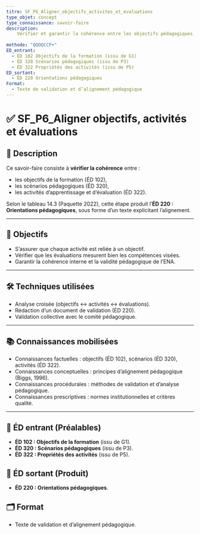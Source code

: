 ```yaml
---
titre: SF_P6_Aligner_objectifs_activites_et_evaluations
type_objet: concept
type_connaissance: savoir-faire
description:
    Vérifier et garantir la cohérence entre les objectifs pédagogiques, 
    
methode: "QQOQCCP+"
ED_entrant:
  - ÉD 102 Objectifs de la formation (issu de G1)
  - ÉD 320 Scénarios pédagogiques (issu de P3)
  - ÉD 322 Propriétés des activités (issu de P5)
ED_sortant:
  - ÉD 220 Orientations pédagogiques
Format:
  - Texte de validation et d’alignement pédagogique
---
```


# ✅ SF_P6_Aligner objectifs, activités et évaluations

## 📌 Description
Ce savoir-faire consiste à **vérifier la cohérence** entre :  
- les objectifs de la formation (ÉD 102),  
- les scénarios pédagogiques (ÉD 320),  
- les activités d’apprentissage et d’évaluation (ÉD 322).  

Selon le tableau 14.3 (Paquette 2022), cette étape produit l’**ÉD 220 : Orientations pédagogiques**, sous forme d’un texte explicitant l’alignement.  

---

## 🎯 Objectifs
- S’assurer que chaque activité est reliée à un objectif.  
- Vérifier que les évaluations mesurent bien les compétences visées.  
- Garantir la cohérence interne et la validité pédagogique de l’ENA.  

---

## 🛠️ Techniques utilisées
- Analyse croisée (objectifs ↔ activités ↔ évaluations).  
- Rédaction d’un document de validation (ÉD 220).  
- Validation collective avec le comité pédagogique.  

---

## 📚 Connaissances mobilisées
- Connaissances factuelles : objectifs (ÉD 102), scénarios (ÉD 320), activités (ÉD 322).  
- Connaissances conceptuelles : principes d’alignement pédagogique (Biggs, 1996).  
- Connaissances procédurales : méthodes de validation et d’analyse pédagogique.  
- Connaissances prescriptives : normes institutionnelles et critères qualité.  

---

## 📂 ÉD entrant (Préalables)
- **ÉD 102 : Objectifs de la formation** (issu de G1).  
- **ÉD 320 : Scénarios pédagogiques** (issu de P3).  
- **ÉD 322 : Propriétés des activités** (issu de P5).  

## 📂 ÉD sortant (Produit)
- **ÉD 220 : Orientations pédagogiques**.  

## 🗂️ Format
- Texte de validation et d’alignement pédagogique.  
